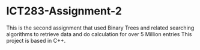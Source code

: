 # ICT283-Assignment-2
This is the second assignment that used Binary Trees and related searching algorithms to retrieve data and do calculation for over 5 Million entries
This project is based in C++.

